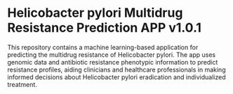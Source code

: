 # Helicobacter pylori Multidrug Resistance Prediction APP v1.0.1

This repository contains a machine learning-based application for predicting the multidrug resistance of Helicobacter pylori.  The app uses genomic data and antibiotic resistance phenotypic information to predict resistance profiles, aiding clinicians and healthcare professionals in making informed decisions about Helicobacter pylori eradication and individualized treatment.

